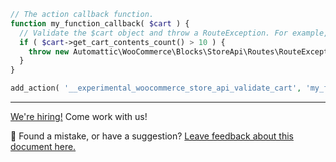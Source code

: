 ```php
// The action callback function.
function my_function_callback( $cart ) {
  // Validate the $cart object and throw a RouteException. For example, to create an error if the cart contains more than 10 items:
  if ( $cart->get_cart_contents_count() > 10 ) {
    throw new Automattic\WooCommerce\Blocks\StoreApi\Routes\RouteException( 'my_exception_code', 'Too many cart items!' );
  }
}

add_action( '__experimental_woocommerce_store_api_validate_cart', 'my_function_callback', 10 );
```
<!-- FEEDBACK -->
---

[We're hiring!](https://woocommerce.com/careers/) Come work with us!

🐞 Found a mistake, or have a suggestion? [Leave feedback about this document here.](https://github.com/woocommerce/woocommerce-gutenberg-products-block/issues/new?assignees=&labels=type%3A+documentation&template=--doc-feedback.md&title=Feedback%20on%20./docs/examples/checkout-order-processed.md)
<!-- /FEEDBACK -->

